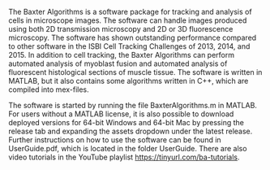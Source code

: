 The Baxter Algorithms is a software package for tracking and analysis of cells in microscope images. The software can handle images produced using both 2D transmission microscopy and 2D or 3D fluorescence microscopy. The software has shown outstanding performance compared to other software in the ISBI Cell Tracking Challenges of 2013, 2014, and 2015. In addition to cell tracking, the Baxter Algorithms can perform automated analysis of myoblast fusion and automated analysis of fluorescent histological sections of muscle tissue. The software is written in MATLAB, but it also contains some algorithms written in C++, which are compiled into mex-files.

The software is started by running the file BaxterAlgorithms.m in 
MATLAB. For users without a MATLAB license, it is also possible to download deployed versions for 64-bit Windows and 64-bit Mac by pressing the release tab and expanding the assets dropdown under the latest release. Further instructions on how to use the software can be found in UserGuide.pdf, which is located in the folder UserGuide. There are also video tutorials in the YouTube playlist https://tinyurl.com/ba-tutorials.
